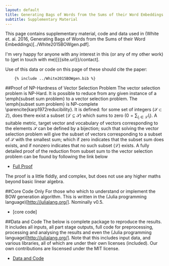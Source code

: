 ```yaml
---
layout: default
title: Generating Bags of Words from the Sums of their Word Embeddings
subtitle: Supplementary Material
---
```


This page contains supplementary material, code and data used in (White et. al. 2016, Generating Bags of Words from the Sums of their Word Embeddings)[../White2015BOWgen.pdf].

I'm very happy for anyone with any interest in this (or any of my other work) to (get in touch with me)[{{site.url}}/contact].

Use of this data or code on this page of these should cite the paper:

```
	{% include ../White2015BOWgen.bib %}
```

##Proof of NP-Hardness of Vector Selection Problem
The vector selection problem is NP-Hard. It is possible to reduce from any given instance of a \emph{subset sum problem} to a vector selection problem. The \emph{subset sum problem} is NP-complete \parencite{karp1972reducibility}. It is defined: for some set of integers ($\mathcal{S}\subset\mathbb{Z}$), does there exist a subset ($\mathcal{L}\subseteq\mathcal{S}$) which sums to zero ($0=\sum_{l_i\in \mathcal{L}} l_i$).  A suitable metric, target vector and  vocabulary of vectors corresponding to the elements $\mathcal{S}$ can be defined by a bijection; such that solving the vector selection problem will give the subset of vectors corresponding to a subset of $\mathcal{S}$ with the smallest sum; which if zero indicates that the subset sum does exists, and if nonzero indicates that no such subset ($\mathcal{L}$) exists. A fully detailed proof of the reduction from subset sum to the vector selection problem can be found by following the link below

 - [Full Proof](complexity_working.pdf)
 
The proof is a little fiddly, and complex, but does not use any higher maths beyond basic linear algebra.


##Core Code Only
For those who which to understand or implement the BOW generation algorithm.
This is written in the (Julia programming language)[http://julialang.org/]. Nominally v0.5.

 - [core code]

##Data and Code
The below is complete package to reproduce the results.
It includes all inputs, all part stage outputs, full code for preprocessing, processing and analysing the results and even the (Julia programming language)[http://julialang.org/].
Note that this includes input data, and various libraries, all of which are under their own licenses (included). Our own contributions are liscensed under the MIT license.
 
 - [Data and Code](full.zip)





